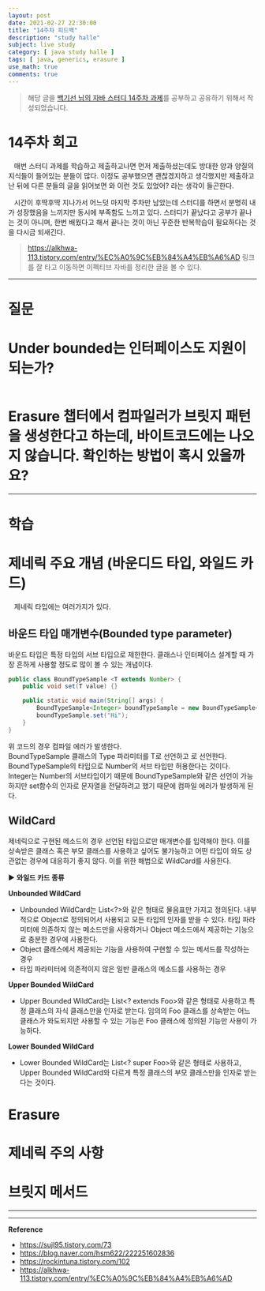 ```yaml
---
layout: post
date: 2021-02-27 22:30:00
title: "14주차 피드백"
description: "study halle"
subject: live study
category: [ java study halle ]
tags: [ java, generics, erasure ]
use_math: true
comments: true
---
```


> 해당 글을 [백기선 님의 자바 스터디 14주차 과제](https://github.com/whiteship/live-study/issues/14)를 공부하고 공유하기 위해서 작성되었습니다.

# 14주차 회고

&nbsp;&nbsp;&nbsp;매번 스터디 과제를 학습하고 제출하고나면 먼저 제출하셨는데도 방대한 양과 양질의 지식들이 들어있는 분들이 많다. 이정도 공부했으면 괜찮겠지하고 생각했지만 제출하고 난 뒤에 다른 분들의 글을 읽어보면 와 이런 것도 있었어? 라는 생각이 들곤한다.

&nbsp;&nbsp;&nbsp;시간이 후딱후딱 지나가서 어느덧 마지막 주차만 남았는데 스터디를 하면서 분명히 내가 성장했음을 느끼지만 동시에 부족함도 느끼고 있다. 스터디가 끝났다고 공부가 끝나는 것이 아니며, 한번 배웠다고 해서 끝나는 것이 아닌 꾸준한 반복학습이 필요하다는 것을 다시금 되새긴다.

> <https://alkhwa-113.tistory.com/entry/%EC%A0%9C%EB%84%A4%EB%A6%AD> 링크를 잘 타고 이동하면 이펙티브 자바를 정리한 글을 볼 수 있다.

---

# 질문

# Under bounded는 인터페이스도 지원이 되는가?

```java

```

# Erasure 챕터에서 컴파일러가 브릿지 패턴을 생성한다고 하는데, 바이트코드에는 나오지 않습니다. 확인하는 방법이 혹시 있을까요?

---

# 학습

# 제네릭 주요 개념 (바운디드 타입, 와일드 카드)

&nbsp;&nbsp;&nbsp;제네릭 타입에는 여러가지가 있다.

## 바운드 타입 매개변수(Bounded type parameter)

바운드 타입은 특정 타입의 서브 타입으로 제한한다. 클래스나 인터페이스 설계할 때 가장 흔하게 사용할 정도로 많이 볼 수 있는 개념이다.

```java
public class BoundTypeSample <T extends Number> {
    public void set(T value) {}

    public static void main(String[] args) {
        BoundTypeSample<Integer> boundTypeSample = new BoundTypeSample<>();
        boundTypeSample.set("Hi");
    }
}
```

위 코드의 경우 컴파일 에러가 발생한다.  
BoundTypeSample 클래스의 Type 파라미터를 T로 선언하고 <T extends Number>로 선언한다. BoundTypeSample의 타입으로 Number의 서브 타입만 허용한다는 것이다.  
Integer는 Number의 서브타입이기 때문에 BoundTypeSample와 같은 선언이 가능하지만 set함수의 인자로 문자열을 전달하려고 했기 때문에 컴파일 에러가 발생하게 된다.

## WildCard

제네릭으로 구현된 메소드의 경우 선언된 타입으로만 매개변수를 입력해야 한다. 이를 상속받은 클래스 혹은 부모 클래스를 사용하고 싶어도 불가능하고 어떤 타입이 와도 상관없는 경우에 대응하기 좋지 않다. 이를 위한 해법으로 WildCard를 사용한다.

&#9654; <b>와일드 카드 종류</b>

<b>Unbounded WildCard</b>

+ Unbounded WildCard는 List<?>와 같은 형태로 물음표만 가지고 정의된다. 내부적으로 Object로 정의되어서 사용되고 모든 타입의 인자를 받을 수 있다. 타입 파라미터에 의존하지 않는 메소드만을 사용하거나 Object 메소드에서 제공하는 기능으로 충분한 경우에 사용한다.
+ Object 클래스에서 제공되는 기능을 사용하여 구현할 수 있는 메서드를 작성하는 경우
+ 타입 파라미터에 의존적이지 않은 일반 클래스의 메소드를 사용하는 경우

<b>Upper Bounded WildCard</b>

+ Upper Bounded WildCard는 List<? extends Foo>와 같은 형태로 사용하고 특정 클래스의 자식 클래스만을 인자로 받는다. 임의의 Foo 클래스를 상속받는 어느 클래스가 와도되지만 사용할 수 있는 기능은 Foo 클래스에 정의된 기능만 사용이 가능하다.

<b>Lower Bounded WildCard</b>

+ Lower Bounded WildCard는 List<? super Foo>와 같은 형태로 사용하고, Upper Bounded WildCard와 다르게 특정 클래스의 부모 클래스만을 인자로 받는다는 것이다.

# Erasure

# 제네릭 주의 사항

# 브릿지 메서드

---



---
**Reference**
+ <https://sujl95.tistory.com/73>
+ <https://blog.naver.com/hsm622/222251602836>
+ <https://rockintuna.tistory.com/102>
+ <https://alkhwa-113.tistory.com/entry/%EC%A0%9C%EB%84%A4%EB%A6%AD>

